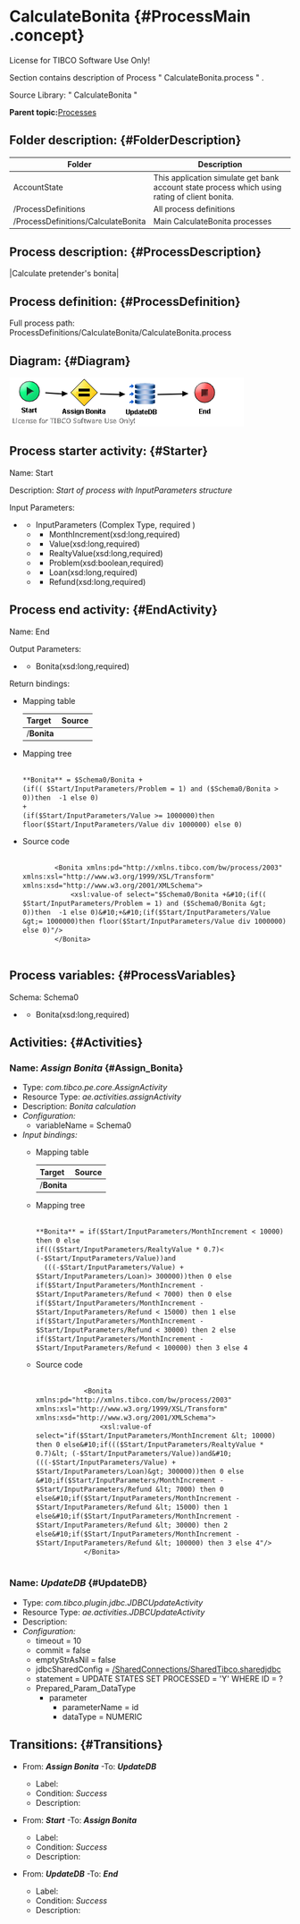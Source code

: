 # CalculateBonita {#ProcessMain .concept}

License for TIBCO Software Use Only!

Section contains description of Process " CalculateBonita.process " .

Source Library: " CalculateBonita "

**Parent topic:**[Processes](../../../../projects/AccountState/common/process.md)

## Folder description: {#FolderDescription}

|Folder|Description|
|------|-----------|
|AccountState|This application simulate get bank account state process which using rating of client bonita.|
|/ProcessDefinitions|All process definitions|
|/ProcessDefinitions/CalculateBonita|Main CalculateBonita processes|

## Process description: {#ProcessDescription}

|Calculate pretender's bonita|

## Process definition: {#ProcessDefinition}

Full process path: ProcessDefinitions/CalculateBonita/CalculateBonita.process

## Diagram: {#Diagram}

![](CalculateBonita.process.png)

## Process starter activity: {#Starter}

Name: Start

Description: *Start of process with InputParameters structure*

Input Parameters:

-   + InputParameters \(Complex Type, required \)
    -   - MonthIncrement\(xsd:long,required\)
    -   - Value\(xsd:long,required\)
    -   - RealtyValue\(xsd:long,required\)
    -   - Problem\(xsd:boolean,required\)
    -   - Loan\(xsd:long,required\)
    -   - Refund\(xsd:long,required\)

## Process end activity: {#EndActivity}

Name: End

Output Parameters:

-   - Bonita\(xsd:long,required\)

Return bindings:

-   Mapping table

    |Target|Source|
    |------|------|
    |/**Bonita**| |

-   Mapping tree

    ```
    
    **Bonita** = $Schema0/Bonita +
    (if(( $Start/InputParameters/Problem = 1) and ($Schema0/Bonita > 0))then  -1 else 0)
    +
    (if($Start/InputParameters/Value >= 1000000)then floor($Start/InputParameters/Value div 1000000) else 0)
    ```

-   Source code

    ```
    
            <Bonita xmlns:pd="http://xmlns.tibco.com/bw/process/2003" xmlns:xsl="http://www.w3.org/1999/XSL/Transform" xmlns:xsd="http://www.w3.org/2001/XMLSchema">
                <xsl:value-of select="$Schema0/Bonita +&#10;(if(( $Start/InputParameters/Problem = 1) and ($Schema0/Bonita &gt; 0))then  -1 else 0)&#10;+&#10;(if($Start/InputParameters/Value &gt;= 1000000)then floor($Start/InputParameters/Value div 1000000) else 0)"/>
            </Bonita>
        
    ```


## Process variables: {#ProcessVariables}

Schema: Schema0

-   - Bonita\(xsd:long,required\)

## Activities: {#Activities}

### Name: ***Assign Bonita*** {#Assign_Bonita}

-   Type: *com.tibco.pe.core.AssignActivity*
-   Resource Type: *ae.activities.assignActivity*
-   Description: *Bonita calculation*
-   *Configuration:*
    -   variableName = Schema0
-   *Input bindings:*
    -   Mapping table

        |Target|Source|
        |------|------|
        |/**Bonita**| |

    -   Mapping tree

        ```
        
        **Bonita** = if($Start/InputParameters/MonthIncrement < 10000) then 0 else
        if((($Start/InputParameters/RealtyValue * 0.7)< (-$Start/InputParameters/Value))and
          (((-$Start/InputParameters/Value) + $Start/InputParameters/Loan)> 300000))then 0 else 
        if($Start/InputParameters/MonthIncrement - $Start/InputParameters/Refund < 7000) then 0 else
        if($Start/InputParameters/MonthIncrement - $Start/InputParameters/Refund < 15000) then 1 else
        if($Start/InputParameters/MonthIncrement - $Start/InputParameters/Refund < 30000) then 2 else
        if($Start/InputParameters/MonthIncrement - $Start/InputParameters/Refund < 100000) then 3 else 4
        ```

    -   Source code

        ```
        
                    <Bonita xmlns:pd="http://xmlns.tibco.com/bw/process/2003" xmlns:xsl="http://www.w3.org/1999/XSL/Transform" xmlns:xsd="http://www.w3.org/2001/XMLSchema">
                        <xsl:value-of select="if($Start/InputParameters/MonthIncrement &lt; 10000) then 0 else&#10;if((($Start/InputParameters/RealtyValue * 0.7)&lt; (-$Start/InputParameters/Value))and&#10;  (((-$Start/InputParameters/Value) + $Start/InputParameters/Loan)&gt; 300000))then 0 else &#10;if($Start/InputParameters/MonthIncrement - $Start/InputParameters/Refund &lt; 7000) then 0 else&#10;if($Start/InputParameters/MonthIncrement - $Start/InputParameters/Refund &lt; 15000) then 1 else&#10;if($Start/InputParameters/MonthIncrement - $Start/InputParameters/Refund &lt; 30000) then 2 else&#10;if($Start/InputParameters/MonthIncrement - $Start/InputParameters/Refund &lt; 100000) then 3 else 4"/>
                    </Bonita>
                
        ```


### Name: ***UpdateDB*** {#UpdateDB}

-   Type: *com.tibco.plugin.jdbc.JDBCUpdateActivity*
-   Resource Type: *ae.activities.JDBCUpdateActivity*
-   Description:
-   *Configuration:*
    -   timeout = 10
    -   commit = false
    -   emptyStrAsNil = false
    -   jdbcSharedConfig = [/SharedConnections/SharedTibco.sharedjdbc](../../SharedConnections/SharedTibco.sharedjdbc.md)
    -   statement = UPDATE STATES SET PROCESSED = 'Y' WHERE ID = ?
    -   Prepared\_Param\_DataType
        -   parameter
            -   parameterName = id
            -   dataType = NUMERIC

## Transitions: {#Transitions}

-   From: ***Assign Bonita*** -To: ***UpdateDB***
    -   Label:
    -   Condition: *Success*
    -   Description:

-   From: ***Start*** -To: ***Assign Bonita***
    -   Label:
    -   Condition: *Success*
    -   Description:

-   From: ***UpdateDB*** -To: ***End***
    -   Label:
    -   Condition: *Success*
    -   Description:


